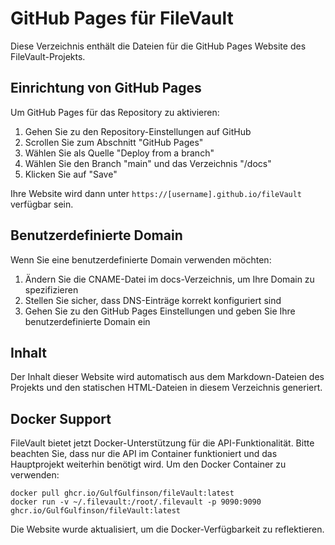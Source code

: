 # GitHub Pages für FileVault

Diese Verzeichnis enthält die Dateien für die GitHub Pages Website des FileVault-Projekts.

## Einrichtung von GitHub Pages

Um GitHub Pages für das Repository zu aktivieren:

1. Gehen Sie zu den Repository-Einstellungen auf GitHub
2. Scrollen Sie zum Abschnitt "GitHub Pages"
3. Wählen Sie als Quelle "Deploy from a branch"
4. Wählen Sie den Branch "main" und das Verzeichnis "/docs"
5. Klicken Sie auf "Save"

Ihre Website wird dann unter `https://[username].github.io/fileVault` verfügbar sein.

## Benutzerdefinierte Domain

Wenn Sie eine benutzerdefinierte Domain verwenden möchten:

1. Ändern Sie die CNAME-Datei im docs-Verzeichnis, um Ihre Domain zu spezifizieren
2. Stellen Sie sicher, dass DNS-Einträge korrekt konfiguriert sind
3. Gehen Sie zu den GitHub Pages Einstellungen und geben Sie Ihre benutzerdefinierte Domain ein

## Inhalt

Der Inhalt dieser Website wird automatisch aus dem Markdown-Dateien des Projekts und den statischen HTML-Dateien in diesem Verzeichnis generiert. 

## Docker Support

FileVault bietet jetzt Docker-Unterstützung für die API-Funktionalität. Bitte beachten Sie, dass nur die API im Container funktioniert und das Hauptprojekt weiterhin benötigt wird. Um den Docker Container zu verwenden:

```
docker pull ghcr.io/GulfGulfinson/fileVault:latest
docker run -v ~/.filevault:/root/.filevault -p 9090:9090 ghcr.io/GulfGulfinson/fileVault:latest
```

Die Website wurde aktualisiert, um die Docker-Verfügbarkeit zu reflektieren. 